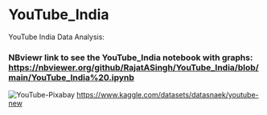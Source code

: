 # YouTube_India
YouTube India Data Analysis: <br>
### NBviewr link to see the YouTube_India notebook with graphs: https://nbviewer.org/github/RajatASingh/YouTube_India/blob/main/YouTube_India%20.ipynb
![YouTube-Pixabay](https://user-images.githubusercontent.com/105695431/207273547-41cd3ed4-9147-44e7-8d07-efa5ae1bd021.jpg)
https://www.kaggle.com/datasets/datasnaek/youtube-new

